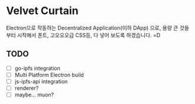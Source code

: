 # Velvet Curtain

Electron으로 작동하는 Decentralized Application(이하 DApp) 으로, 용량 큰 것들 부터 시작해서 폰트, 고오오오급 CSS등, 다 넣어 보도록 하겠습니다. =D

## TODO
 - [ ] go-ipfs integration
 - [ ] Multi Platform Electron build
 - [ ] js-ipfs-api integration
  - [ ] renderer?
 - [ ] maybe... muon?